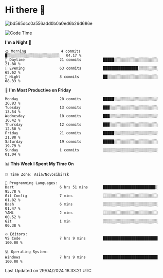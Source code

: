 # Hi there 👋


![bd565dcc0a556add0b0a0ed6b26d686e](https://github.com/Netall0/Netall0/assets/113532176/3b1d4b44-6a21-4538-a6ec-2ba2a7c53f63)



<!--START_SECTION:waka-->
![Code Time](http://img.shields.io/badge/Code%20Time-227%20hrs%2043%20mins-blue)

**I'm a Night 🦉** 

```text
🌞 Morning                4 commits           █░░░░░░░░░░░░░░░░░░░░░░░░   04.17 % 
🌆 Daytime                21 commits          █████░░░░░░░░░░░░░░░░░░░░   21.88 % 
🌃 Evening                63 commits          ████████████████░░░░░░░░░   65.62 % 
🌙 Night                  8 commits           ██░░░░░░░░░░░░░░░░░░░░░░░   08.33 % 
```
📅 **I'm Most Productive on Friday** 

```text
Monday                   20 commits          █████░░░░░░░░░░░░░░░░░░░░   20.83 % 
Tuesday                  13 commits          ███░░░░░░░░░░░░░░░░░░░░░░   13.54 % 
Wednesday                10 commits          ███░░░░░░░░░░░░░░░░░░░░░░   10.42 % 
Thursday                 12 commits          ███░░░░░░░░░░░░░░░░░░░░░░   12.50 % 
Friday                   21 commits          █████░░░░░░░░░░░░░░░░░░░░   21.88 % 
Saturday                 19 commits          █████░░░░░░░░░░░░░░░░░░░░   19.79 % 
Sunday                   1 commits           ░░░░░░░░░░░░░░░░░░░░░░░░░   01.04 % 
```


📊 **This Week I Spent My Time On** 

```text
🕑︎ Time Zone: Asia/Novosibirsk

💬 Programming Languages: 
Dart                     6 hrs 51 mins       ████████████████████████░   95.78 % 
Git Config               7 mins              ░░░░░░░░░░░░░░░░░░░░░░░░░   01.82 % 
Bash                     6 mins              ░░░░░░░░░░░░░░░░░░░░░░░░░   01.47 % 
YAML                     2 mins              ░░░░░░░░░░░░░░░░░░░░░░░░░   00.52 % 
Git                      1 min               ░░░░░░░░░░░░░░░░░░░░░░░░░   00.38 % 

🔥 Editors: 
VS Code                  7 hrs 9 mins        █████████████████████████   100.00 % 

💻 Operating System: 
Windows                  7 hrs 9 mins        █████████████████████████   100.00 % 
```


 Last Updated on 29/04/2024 18:33:21 UTC
<!--END_SECTION:waka-->


